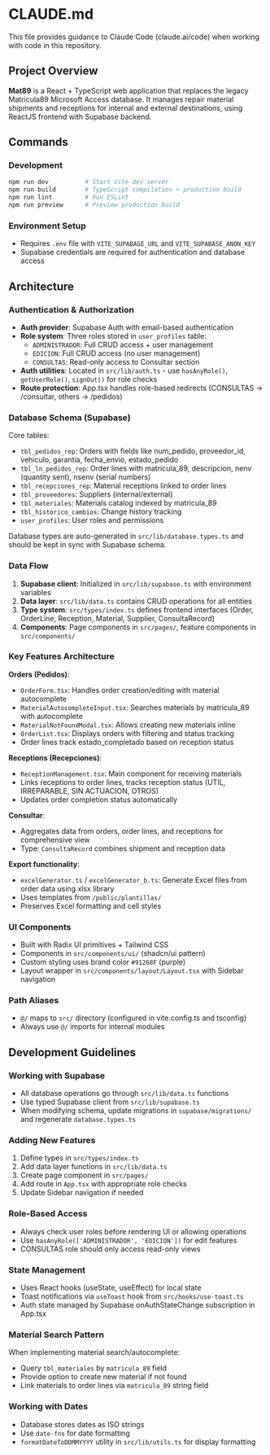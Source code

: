 # CLAUDE.md

This file provides guidance to Claude Code (claude.ai/code) when working with code in this repository.

## Project Overview

**Mat89** is a React + TypeScript web application that replaces the legacy Matricula89 Microsoft Access database. It manages repair material shipments and receptions for internal and external destinations, using ReactJS frontend with Supabase backend.

## Commands

### Development
```bash
npm run dev          # Start Vite dev server
npm run build        # TypeScript compilation + production build
npm run lint         # Run ESLint
npm run preview      # Preview production build
```

### Environment Setup
- Requires `.env` file with `VITE_SUPABASE_URL` and `VITE_SUPABASE_ANON_KEY`
- Supabase credentials are required for authentication and database access

## Architecture

### Authentication & Authorization
- **Auth provider**: Supabase Auth with email-based authentication
- **Role system**: Three roles stored in `user_profiles` table:
  - `ADMINISTRADOR`: Full CRUD access + user management
  - `EDICION`: Full CRUD access (no user management)
  - `CONSULTAS`: Read-only access to Consultar section
- **Auth utilities**: Located in `src/lib/auth.ts` - use `hasAnyRole()`, `getUserRole()`, `signOut()` for role checks
- **Route protection**: App.tsx handles role-based redirects (CONSULTAS → /consultar, others → /pedidos)

### Database Schema (Supabase)
Core tables:
- `tbl_pedidos_rep`: Orders with fields like num_pedido, proveedor_id, vehiculo, garantia, fecha_envio, estado_pedido
- `tbl_ln_pedidos_rep`: Order lines with matricula_89, descripcion, nenv (quantity sent), nsenv (serial numbers)
- `tbl_recepciones_rep`: Material receptions linked to order lines
- `tbl_proveedores`: Suppliers (internal/external)
- `tbl_materiales`: Materials catalog indexed by matricula_89
- `tbl_historico_cambios`: Change history tracking
- `user_profiles`: User roles and permissions

Database types are auto-generated in `src/lib/database.types.ts` and should be kept in sync with Supabase schema.

### Data Flow
1. **Supabase client**: Initialized in `src/lib/supabase.ts` with environment variables
2. **Data layer**: `src/lib/data.ts` contains CRUD operations for all entities
3. **Type system**: `src/types/index.ts` defines frontend interfaces (Order, OrderLine, Reception, Material, Supplier, ConsultaRecord)
4. **Components**: Page components in `src/pages/`, feature components in `src/components/`

### Key Features Architecture

**Orders (Pedidos)**:
- `OrderForm.tsx`: Handles order creation/editing with material autocomplete
- `MaterialAutocompleteInput.tsx`: Searches materials by matricula_89 with autocomplete
- `MaterialNotFoundModal.tsx`: Allows creating new materials inline
- `OrderList.tsx`: Displays orders with filtering and status tracking
- Order lines track estado_completado based on reception status

**Receptions (Recepciones)**:
- `ReceptionManagement.tsx`: Main component for receiving materials
- Links receptions to order lines, tracks reception status (UTIL, IRREPARABLE, SIN ACTUACION, OTROS)
- Updates order completion status automatically

**Consultar**:
- Aggregates data from orders, order lines, and receptions for comprehensive view
- Type: `ConsultaRecord` combines shipment and reception data

**Export functionality**:
- `excelGenerator.ts` / `excelGenerator_b.ts`: Generate Excel files from order data using xlsx library
- Uses templates from `/public/plantillas/`
- Preserves Excel formatting and cell styles

### UI Components
- Built with Radix UI primitives + Tailwind CSS
- Components in `src/components/ui/` (shadcn/ui pattern)
- Custom styling uses brand color `#91268F` (purple)
- Layout wrapper in `src/components/layout/Layout.tsx` with Sidebar navigation

### Path Aliases
- `@/` maps to `src/` directory (configured in vite.config.ts and tsconfig)
- Always use `@/` imports for internal modules

## Development Guidelines

### Working with Supabase
- All database operations go through `src/lib/data.ts` functions
- Use typed Supabase client from `src/lib/supabase.ts`
- When modifying schema, update migrations in `supabase/migrations/` and regenerate `database.types.ts`

### Adding New Features
1. Define types in `src/types/index.ts`
2. Add data layer functions in `src/lib/data.ts`
3. Create page component in `src/pages/`
4. Add route in `App.tsx` with appropriate role checks
5. Update Sidebar navigation if needed

### Role-Based Access
- Always check user roles before rendering UI or allowing operations
- Use `hasAnyRole(['ADMINISTRADOR', 'EDICION'])` for edit features
- CONSULTAS role should only access read-only views

### State Management
- Uses React hooks (useState, useEffect) for local state
- Toast notifications via `useToast` hook from `src/hooks/use-toast.ts`
- Auth state managed by Supabase onAuthStateChange subscription in App.tsx

### Material Search Pattern
When implementing material search/autocomplete:
- Query `tbl_materiales` by `matricula_89` field
- Provide option to create new material if not found
- Link materials to order lines via `matricula_89` string field

### Working with Dates
- Database stores dates as ISO strings
- Use `date-fns` for date formatting
- `formatDateToDDMMYYYY` utility in `src/lib/utils.ts` for display formatting
